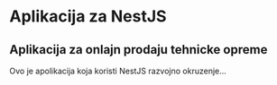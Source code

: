 # Aplikacija za NestJS

## Aplikacija za onlajn prodaju tehnicke opreme
Ovo je apolikacija koja koristi NestJS razvojno okruzenje...